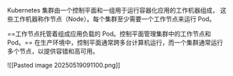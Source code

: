 Kubernetes 集群由一个控制平面和一组用于运行容器化应用的工作机器组成， 这些工作机器称作节点（Node）。每个集群至少需要一个工作节点来运行 Pod。

==工作节点托管着组成应用负载的 Pod。控制平面管理集群中的工作节点和 Pod。== 在生产环境中，控制平面通常跨多台计算机运行，而一个集群通常运行多个节点，以提供容错和高可用。


![[Pasted image 20250519091100.png]]
